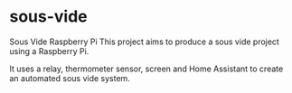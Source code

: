 # sous-vide
Sous Vide Raspberry Pi
This project aims to produce a sous vide project using a Raspberry Pi.

It uses a relay, thermometer sensor, screen and Home Assistant to create an automated sous vide system.
